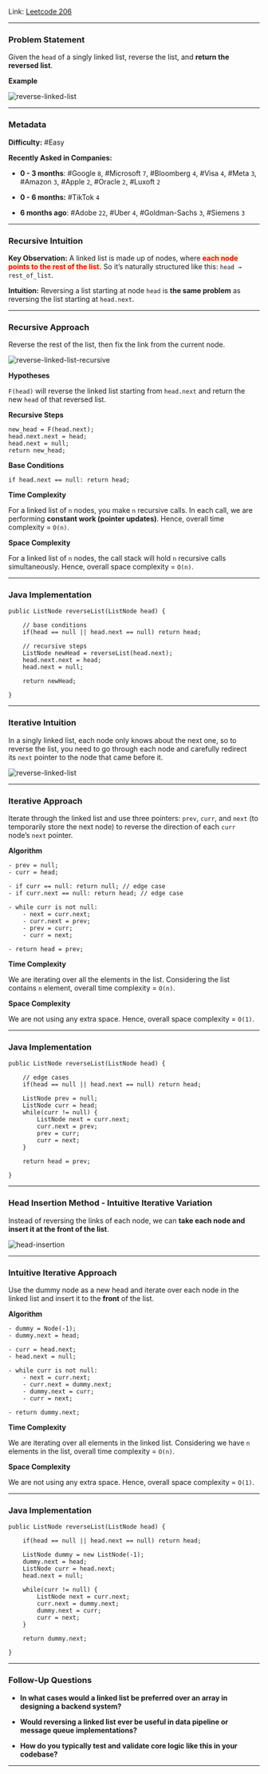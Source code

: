 
Link: [Leetcode 206](https://leetcode.com/problems/reverse-linked-list/description/)

---
### Problem Statement

Given the `head` of a singly linked list, reverse the list, and **return the reversed list**.

**Example**

![reverse-linked-list](https://assets.leetcode.com/uploads/2021/02/19/rev1ex1.jpg)

---
### Metadata

**Difficulty:** #Easy 

**Recently Asked in Companies:**

- **0 - 3 months**: #Google `8`, #Microsoft `7`, #Bloomberg `4`, #Visa `4`, #Meta `3`, #Amazon `3`, #Apple `2`, #Oracle `2`, #Luxoft `2`

- **0 - 6 months:** #TikTok `4`

- **6 months ago**: #Adobe `22`, #Uber `4`, #Goldman-Sachs `3`, #Siemens `3`

---
### Recursive Intuition

**Key Observation:** A linked list is made up of nodes, where <span style="color:red;font-weight:bold;background:beige">each node points to the rest of the list.</span> So it’s naturally structured like this: `head → rest_of_list`.

**Intuition:** Reversing a list starting at node `head` is **the same problem** as reversing the list starting at `head.next`.

---
### Recursive Approach

Reverse the rest of the list, then fix the link from the current node.

![reverse-linked-list-recursive](reverse-linked-list-recursive.png)

**Hypotheses**

`F(head)` will reverse the linked list starting from `head.next` and return the new `head` of that reversed list.

**Recursive Steps**

```
new_head = F(head.next);
head.next.next = head;
head.next = null;
return new_head;
```

**Base Conditions**

```
if head.next == null: return head;
```

**Time Complexity**

For a linked list of `n` nodes, you make `n` recursive calls. In each call, we are performing **constant work (pointer updates)**. Hence, overall time complexity = `O(n)`.

**Space Complexity**

For a linked list of `n` nodes, the call stack will hold `n` recursive calls simultaneously. Hence, overall space complexity = `O(n)`.

---
### Java Implementation

```
public ListNode reverseList(ListNode head) {

	// base conditions
	if(head == null || head.next == null) return head;

	// recursive steps
	ListNode newHead = reverseList(head.next);
	head.next.next = head;
	head.next = null;

	return newHead;

}
```

---
### Iterative Intuition

In a singly linked list, each node only knows about the next one, so to reverse the list, you need to go through each node and carefully redirect its `next` pointer to the node that came before it.

![reverse-linked-list](reverse-linked-list.png)

---
### Iterative Approach

Iterate through the linked list and use three pointers: `prev`, `curr`, and `next` (to temporarily store the next node) to reverse the direction of each `curr` node’s `next` pointer.

**Algorithm**

```
- prev = null;
- curr = head;

- if curr == null: return null; // edge case
- if curr.next == null: return head; // edge case

- while curr is not null:
	- next = curr.next;
	- curr.next = prev;
	- prev = curr;
	- curr = next;

- return head = prev;
```

**Time Complexity**

We are iterating over all the elements in the list. Considering the list contains `n` element, overall time complexity = `O(n)`. 

**Space Complexity**

We are not using any extra space. Hence, overall space complexity = `O(1)`.

---
### Java Implementation

```
public ListNode reverseList(ListNode head) {

	// edge cases
	if(head == null || head.next == null) return head;

	ListNode prev = null;
	ListNode curr = head;
	while(curr != null) {
		ListNode next = curr.next;
		curr.next = prev;
		prev = curr;
		curr = next;
	}

	return head = prev;

}
```

---
### Head Insertion Method - Intuitive Iterative Variation

Instead of reversing the links of each node, we can **take each node and insert it at the front of the list**.

![head-insertion](reverse-linked-list-intuitive.png)

---
### Intuitive Iterative Approach

Use the dummy node as a new head and iterate over each node in the linked list and insert it to the **front** of the list. 

**Algorithm**

```
- dummy = Node(-1);
- dummy.next = head;

- curr = head.next;
- head.next = null;

- while curr is not null:
	- next = curr.next;
	- curr.next = dummy.next;
	- dummy.next = curr;
	- curr = next;

- return dummy.next;
```

**Time Complexity**

We are iterating over all elements in the linked list. Considering we have `n` elements in the list, overall time complexity = `O(n)`.

**Space Complexity**

We are not using any extra space. Hence, overall space complexity = `O(1)`.

---
### Java Implementation

```
public ListNode reverseList(ListNode head) {

	if(head == null || head.next == null) return head;

	ListNode dummy = new ListNode(-1);
	dummy.next = head;
	ListNode curr = head.next;
	head.next = null;

	while(curr != null) {
		ListNode next = curr.next;
		curr.next = dummy.next;
		dummy.next = curr;
		curr = next;
	}

	return dummy.next;

}
```

---
### Follow-Up Questions

- **In what cases would a linked list be preferred over an array in designing a backend system?**

- **Would reversing a linked list ever be useful in data pipeline or message queue implementations?**

- **How do you typically test and validate core logic like this in your codebase?**

---
